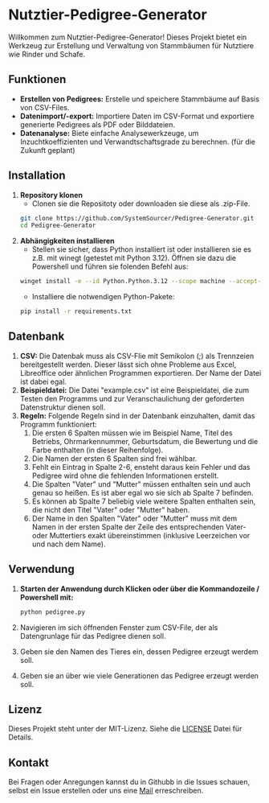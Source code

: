 # Nutztier-Pedigree-Generator

Willkommen zum Nutztier-Pedigree-Generator! Dieses Projekt bietet ein Werkzeug zur Erstellung und Verwaltung von Stammbäumen für Nutztiere wie Rinder und Schafe. 

## Funktionen

- **Erstellen von Pedigrees:** Erstelle und speichere Stammbäume auf Basis von CSV-Files.
- **Datenimport/-export:** Importiere Daten im CSV-Format und exportiere generierte Pedigrees als PDF oder Bilddateien.
- **Datenanalyse:** Biete einfache Analysewerkzeuge, um Inzuchtkoeffizienten und Verwandtschaftsgrade zu berechnen. (für die Zukunft geplant) 

## Installation

1. **Repository klonen**
   - Clonen sie die Repositoty oder downloaden sie diese als .zip-File.
   ```bash
   git clone https://github.com/SystemSourcer/Pedigree-Generator.git
   cd Pedigree-Generator
   ```
3. **Abhängigkeiten installieren**
   - Stellen sie sicher, dass Python installiert ist oder installieren sie es z.B. mit winegt (getestet mit Python 3.12). Öffnen sie dazu die Powershell und führen sie folenden Befehl aus:
   ```bash
   winget install -e --id Python.Python.3.12 --scope machine --accept-package-agreements --accept-source-agreements
   ```
   - Installiere die notwendigen Python-Pakete:
   ```bash
   pip install -r requirements.txt
   ```

## Datenbank
1. **CSV:**
  Die Datenbak muss als CSV-Flie mit Semikolon (;) als Trennzeien bereitgestellt werden. Dieser lässt sich ohne Probleme aus Excel, Libreoffice oder ähnlichen Programmen exportieren. Der Name der Datei ist dabei egal.
2. **Beispieldatei:**
  Die Datei "example.csv" ist eine Beispieldatei, die zum Testen den Programms und zur Veranschaulichung der geforderten Datenstruktur dienen soll. 
3. **Regeln:**
   Folgende Regeln sind in der Datenbank einzuhalten, damit das Programm funktioniert:
      1. Die ersten 6 Spalten müssen wie im Beispiel Name, Titel des Betriebs, Ohrmarkennummer, Geburtsdatum, die Bewertung und die Farbe enthalten (in dieser Reihenfolge).
      2. Die Namen der ersten 6 Spalten sind frei wählbar.
      3. Fehlt ein Eintrag in Spalte 2-6, ensteht daraus kein Fehler und das Pedigree wird ohne die fehlenden Informationen erstellt.
      4. Die Spalten "Vater" und "Mutter" müssen enthalten sein und auch genau so heißen. Es ist aber egal wo sie sich ab Spalte 7 befinden.
      5. Es können ab Spalte 7 beliebig viele weitere Spalten enthalten sein, die nicht den Titel "Vater" oder "Mutter" haben.
      6. Der Name in den Spalten "Vater" oder "Mutter" muss mit dem Namen in der ersten Spalte der Zeile des entsprechenden Vater- oder Muttertiers exakt übereinstimmen (inklusive Leerzeichen vor und nach dem Name).

## Verwendung

1. **Starten der Anwendung durch Klicken oder über die Kommandozeile / Powershell mit:**
   ```bash
   python pedigree.py
   ```

2. Navigieren im sich öffnenden Fenster zum CSV-File, der als Datengrunlage für das Pedigree dienen soll.
3. Geben sie den Namen des Tieres ein, dessen Pedigree erzeugt werdem soll.
4. Geben sie an über wie viele Generationen das Pedigree erzeugt werden soll.

## Lizenz

Dieses Projekt steht unter der MIT-Lizenz. Siehe die [LICENSE](LICENSE) Datei für Details.

## Kontakt

Bei Fragen oder Anregungen kannst du in Githubb in die Issues schauen, selbst ein Issue erstellen oder uns eine [Mail](mailto:simon@galloway-mielke.de) erreschreiben.
